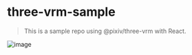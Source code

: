 # three-vrm-sample

> This is a sample repo using @pixiv/three-vrm with React.

![image](https://i.gyazo.com/50331ad877ae474a778221768a2d584e.png)
